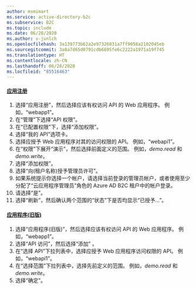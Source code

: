 ```yaml
---
author: msmimart
ms.service: active-directory-b2c
ms.subservice: B2C
ms.topic: include
ms.date: 06/28/2020
ms.author: v-junlch
ms.openlocfilehash: 3a139773b62a2e97326031a7ff9058a2102045eb
ms.sourcegitcommit: 3a8a7d65d0791cdb6695fe6c2222a1971a19f745
ms.translationtype: HT
ms.contentlocale: zh-CN
ms.lasthandoff: 06/28/2020
ms.locfileid: "85516463"
---
```

#### <a name="app-registrations"></a>[应用注册](#tab/app-reg-ga/) 

1. 选择“应用注册”，然后选择应该有权访问 API 的 Web 应用程序。 例如，“webapp1”。
1. 在“管理”下选择“API 权限”。
1. 在“已配置权限”下，选择“添加权限”。
1. 选择“我的 API”选项卡。
1. 选择应授予 Web 应用程序对其的访问权限的 API。 例如，“webapi1”。
1. 在“权限”下展开“演示”，然后选择前面定义的范围。  例如，*demo.read* 和 *demo.write*。
1. 选择“添加权限”。
1. 选择“向(租户名称)授予管理员许可”。
1. 如果系统提示你选择一个帐户，请选择当前登录的管理员帐户，或者使用至少分配了“云应用程序管理员”角色的 Azure AD B2C 租户中的帐户登录。
1. 请选择“是”。
1. 选择“刷新”，然后确认两个范围的“状态”下是否均显示“已授予...”。 

#### <a name="applications-legacy"></a>[应用程序(旧版)](#tab/applications-legacy/)

1. 选择“应用程序(旧版)”，然后选择应该有权访问 API 的 Web 应用程序。 例如，“webapp1”。
1. 选择“API 访问”，然后选择“添加” 。
1. 在“选择 API”下拉列表中，选择应授予 Web 应用程序访问权限的 API。 例如，“webapi1”。
1. 在“选择范围”下拉列表中，选择先前定义的范围。 例如，*demo.read* 和 *demo.write*。
1. 选择“确定”。

